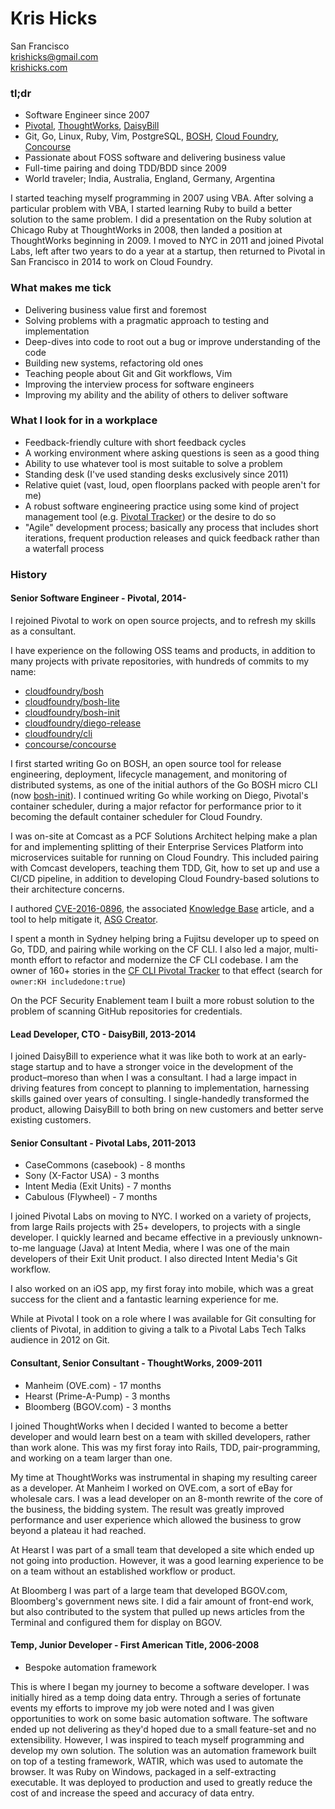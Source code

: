 Kris Hicks  
===
San Francisco  
[krishicks@gmail.com](mailto:krishicks@gmail.com)  
[krishicks.com](http://krishicks.com)

### tl;dr

* Software Engineer since 2007
* [Pivotal](https://pivotal.io), [ThoughtWorks](https://www.thoughtworks.com), [DaisyBill](http://www.daisybill.com/)
* Git, Go, Linux, Ruby, Vim, PostgreSQL, [BOSH](https://bosh.io), [Cloud Foundry](https://www.cloudfoundry.org), [Concourse](http://concourse.ci/)
* Passionate about FOSS software and delivering business value
* Full-time pairing and doing TDD/BDD since 2009
* World traveler; India, Australia, England, Germany, Argentina

I started teaching myself programming in 2007 using VBA. After solving a particular problem with VBA, I started learning Ruby to build a better solution to the same problem. I did a presentation on the Ruby solution at Chicago Ruby at ThoughtWorks in 2008, then landed a position at ThoughtWorks beginning in 2009. I moved to NYC in 2011 and joined Pivotal Labs, left after two years to do a year at a startup, then returned to Pivotal in San Francisco in 2014 to work on Cloud Foundry.

### What makes me tick

* Delivering business value first and foremost
* Solving problems with a pragmatic approach to testing and implementation
* Deep-dives into code to root out a bug or improve understanding of the code
* Building new systems, refactoring old ones
* Teaching people about Git and Git workflows, Vim
* Improving the interview process for software engineers
* Improving my ability and the ability of others to deliver software
 
### What I look for in a workplace

* Feedback-friendly culture with short feedback cycles
* A working environment where asking questions is seen as a good thing
* Ability to use whatever tool is most suitable to solve a problem
* Standing desk (I've used standing desks exclusively since 2011)
* Relative quiet (vast, loud, open floorplans packed with people aren't for me)
* A robust software engineering practice using some kind of project management tool (e.g. [Pivotal Tracker](https://www.pivotaltracker.com)) or the desire to do so
* "Agile" development process; basically any process that includes short iterations, frequent production releases and quick feedback rather than a waterfall process

### History

#### Senior Software Engineer - Pivotal, 2014-

I rejoined Pivotal to work on open source projects, and to refresh my skills as a consultant.

I have experience on the following OSS teams and products, in addition to many projects with private repositories, with hundreds of commits to my name:

* [cloudfoundry/bosh](https://github.com/cloudfoundry/bosh)
* [cloudfoundry/bosh-lite](https://github.com/cloudfoundry/bosh-lite)
* [cloudfoundry/bosh-init](https://github.com/cloudfoundry/bosh-init)
* [cloudfoundry/diego-release](https://github.com/cloudfoundry/diego-release)
* [cloudfoundry/cli](https://github.com/cloudfoundry/cli)
* [concourse/concourse](https://github.com/concourse/concourse)

I first started writing Go on BOSH, an open source tool for release engineering, deployment, lifecycle management, and monitoring of distributed systems, as one of the initial authors of the Go BOSH micro CLI (now [bosh-init](https://github.com/cloudfoundry/bosh-init)). I continued writing Go while working on Diego, Pivotal's container scheduler, during a major refactor for performance prior to it becoming the default container scheduler for Cloud Foundry.

I was on-site at Comcast as a PCF Solutions Architect helping make a plan for and implementing splitting of their Enterprise Services Platform into microservices suitable for running on Cloud Foundry. This included pairing with Comcast developers, teaching them TDD, Git, how to set up and use a CI/CD pipeline, in addition to developing Cloud Foundry-based solutions to their architecture concerns.

I authored [CVE-2016-0896](https://pivotal.io/security/cve-2016-0896), the associated [Knowledge Base](https://discuss.pivotal.io/hc/en-us/articles/223312627) article, and a tool to help mitigate it, [ASG Creator](https://github.com/cloudfoundry-incubator/asg-creator).

I spent a month in Sydney helping bring a Fujitsu developer up to speed on Go, TDD, and pairing while working on the CF CLI. I also led a major, multi-month effort to refactor and modernize the CF CLI codebase. I am the owner of 160+ stories in the [CF CLI Pivotal Tracker](https://www.pivotaltracker.com/n/projects/892938) to that effect (search for `owner:KH includedone:true`)

On the PCF Security Enablement team I built a more robust solution to the problem of scanning GitHub repositories for credentials.

#### Lead Developer, CTO - DaisyBill, 2013-2014

I joined DaisyBill to experience what it was like both to work at an early-stage startup and to have a stronger voice in the development of the product–moreso than when I was a consultant. I had a large impact in driving features from concept to planning to implementation, harnessing skills gained over years of consulting. I single-handedly transformed the product, allowing DaisyBill to both bring on new customers and better serve existing customers.

#### Senior Consultant - Pivotal Labs, 2011-2013

* CaseCommons (casebook) - 8 months
* Sony (X-Factor USA) - 3 months
* Intent Media (Exit Units) - 7 months
* Cabulous (Flywheel) - 7 months

I joined Pivotal Labs on moving to NYC. I worked on a variety of projects, from large Rails projects with 25+ developers, to projects with a single developer.  I quickly learned and became effective in a previously unknown-to-me language (Java) at Intent Media, where I was one of the main developers of their Exit Unit product. I also directed Intent Media's Git workflow.

I also worked on an iOS app, my first foray into mobile, which was a great success for the client and a fantastic learning experience for me.
 
While at Pivotal I took on a role where I was available for Git consulting for clients of Pivotal, in addition to giving a talk to a Pivotal Labs Tech Talks audience in 2012 on Git.

#### Consultant, Senior Consultant - ThoughtWorks, 2009-2011

* Manheim (OVE.com) - 17 months
* Hearst (Prime-A-Pump) - 3 months
* Bloomberg (BGOV.com) - 3 months

I joined ThoughtWorks when I decided I wanted to become a better developer and would learn best on a team with skilled developers, rather than work alone.  This was my first foray into Rails, TDD, pair-programming, and working on a team larger than one.

My time at ThoughtWorks was instrumental in shaping my resulting career as a developer. At Manheim I worked on OVE.com, a sort of eBay for wholesale cars. I was a lead developer on an 8-month rewrite of the core of the business, the bidding system. The result was greatly improved performance and user experience which allowed the business to grow beyond a plateau it had reached.

At Hearst I was part of a small team that developed a site which ended up not going into production. However, it was a good learning experience to be on a team without an established workflow or product.
     
At Bloomberg I was part of a large team that developed BGOV.com, Bloomberg's government news site. I did a fair amount of front-end work, but also contributed to the system that pulled up news articles from the Terminal and configured them for display on BGOV.

#### Temp, Junior Developer - First American Title, 2006-2008

* Bespoke automation framework

This is where I began my journey to become a software developer. I was initially hired as a temp doing data entry. Through a series of fortunate events my efforts to improve my job were noted and I was given opportunities to work on some basic automation software. The software ended up not delivering as they'd hoped due to a small feature-set and no extensibility. However, I was inspired to teach myself programming and develop my own solution. The solution was an automation framework built on top of a testing framework, WATIR, which was used to automate the browser. It was Ruby on Windows, packaged in a self-extracting executable. It was deployed to production and used to greatly reduce the cost of and increase the speed and accuracy of data entry.
